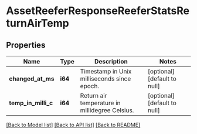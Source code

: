 # AssetReeferResponseReeferStatsReturnAirTemp

## Properties
Name | Type | Description | Notes
------------ | ------------- | ------------- | -------------
**changed_at_ms** | **i64** | Timestamp in Unix milliseconds since epoch. | [optional] [default to null]
**temp_in_milli_c** | **i64** | Return air temperature in millidegree Celsius. | [optional] [default to null]

[[Back to Model list]](../README.md#documentation-for-models) [[Back to API list]](../README.md#documentation-for-api-endpoints) [[Back to README]](../README.md)



